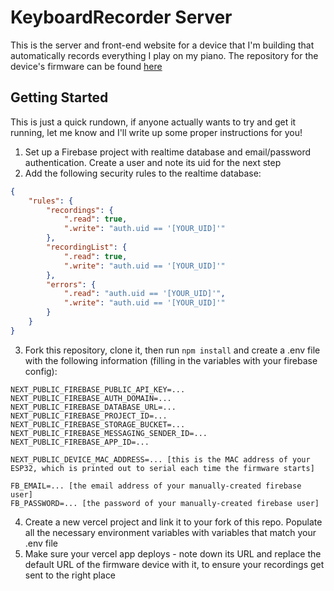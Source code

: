 # KeyboardRecorder Server

This is the server and front-end website for a device that I'm building that automatically records everything I play on my piano. The repository for the device's firmware can be found [here](https://github.com/lachlansleight/MidiRecorder-Firmware)

## Getting Started

This is just a quick rundown, if anyone actually wants to try and get it running, let me know and I'll write up some proper instructions for you!

1. Set up a Firebase project with realtime database and email/password authentication. Create a user and note its uid for the next step
2. Add the following security rules to the realtime database:

```json
{
    "rules": {
        "recordings": {
            ".read": true,
            ".write": "auth.uid == '[YOUR_UID]'"
        },
        "recordingList": {
            ".read": true,
            ".write": "auth.uid == '[YOUR_UID]'"
        },
        "errors": {
            ".read": "auth.uid == '[YOUR_UID]'",
            ".write": "auth.uid == '[YOUR_UID]'"
        }
    }
}
```

3. Fork this repository, clone it, then run `npm install` and create a .env file with the following information (filling in the variables with your firebase config):

```
NEXT_PUBLIC_FIREBASE_PUBLIC_API_KEY=...
NEXT_PUBLIC_FIREBASE_AUTH_DOMAIN=...
NEXT_PUBLIC_FIREBASE_DATABASE_URL=...
NEXT_PUBLIC_FIREBASE_PROJECT_ID=...
NEXT_PUBLIC_FIREBASE_STORAGE_BUCKET=...
NEXT_PUBLIC_FIREBASE_MESSAGING_SENDER_ID=...
NEXT_PUBLIC_FIREBASE_APP_ID=...

NEXT_PUBLIC_DEVICE_MAC_ADDRESS=... [this is the MAC address of your ESP32, which is printed out to serial each time the firmware starts]

FB_EMAIL=... [the email address of your manually-created firebase user]
FB_PASSWORD=... [the password of your manually-created firebase user]
```

4. Create a new vercel project and link it to your fork of this repo. Populate all the necessary environment variables with variables that match your .env file
5. Make sure your vercel app deploys - note down its URL and replace the default URL of the firmware device with it, to ensure your recordings get sent to the right place
